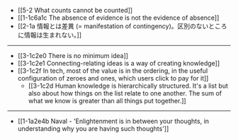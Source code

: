 - [[5-2 What counts cannot be counted]]
- [[1-1c6a1c The absence of evidence is not the evidence of absence]]
- [[2-1a 情報とは差異 (= manifestation of contingency)。区別のないところに情報は生まれない。]]
---
- [[3-1c2e0 There is no minimum idea]]
- [[3-1c2e1 Connecting-relating ideas is a way of creating knowledge]]
- [[3-1c2f In tech, most of the value is in the ordering, in the useful configuration of zeroes and ones, which users click to pay for it]]
  - [[3-1c2d Human knowledge is hierarchically structured. It's a list but also about how things on the list relate to one another. The sum of what we know is greater than all things put together.]]
---
- [[1-1a2e4b Naval - 'Enlightenment is in between your thoughts, in understanding why you are having such thoughts']]
